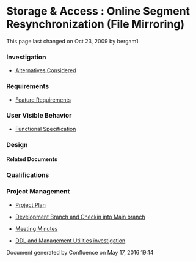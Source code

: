 <span id="title-text"> Storage & Access : Online Segment Resynchronization (File Mirroring) </span>
===================================================================================================

This page last changed on Oct 23, 2009 by bergam1.

### Investigation

-   <a href="http://confluence.greenplum.com/download/attachments/7700600/online_resync_summary.pdf" class="external-link">Alternatives Considered</a>

### Requirements

-   <a href="http://confluence.greenplum.com/display/PRODMGMT/3.4+Requirements--+Fast+Online+Segment+Recovery" class="external-link">Feature Requirements</a>

### User Visible Behavior

-   <a href="http://confluence.greenplum.com/download/attachments/7700600/online_resync_functional_spec.pdf" class="external-link">Functional Specification</a>

### Design

#### Related Documents

### Qualifications

### Project Management

-   [Project Plan](Project%2BPlan.md)

<!-- -->

-   [Development Branch and Checkin into Main branch](Development%2BBranch%2Band%2BCheckin%2Binto%2BMain%2Bbranch.md)

<!-- -->

-   <a href="/pages/createpage.action?spaceKey=STO&amp;title=Meeting+Minutes&amp;linkCreation=true&amp;fromPageId=23789615" class="createlink">Meeting Minutes</a>

<!-- -->

-   <a href="http://confluence.greenplum.com/display/~mbergant/Online+Resynchronization+Feature?focusedCommentId=23789900#comment-23789900" class="external-link">DDL and Management Utilities investigation</a>

Document generated by Confluence on May 17, 2016 19:14


